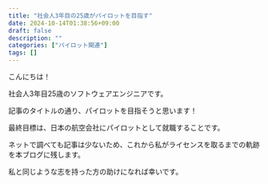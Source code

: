 ```yaml
---
title: "社会人3年目の25歳がパイロットを目指す"
date: 2024-10-14T01:38:56+09:00
draft: false
description: ""
categories: ["パイロット関連"]
tags: []
---
```


こんにちは！

社会人3年目25歳のソフトウェアエンジニアです。

記事のタイトルの通り、パイロットを目指そうと思います！

最終目標は、日本の航空会社にパイロットとして就職することです。

ネットで調べても記事は少ないため、これから私がライセンスを取るまでの軌跡を本ブログに残します。

私と同じような志を持った方の助けになれば幸いです。
